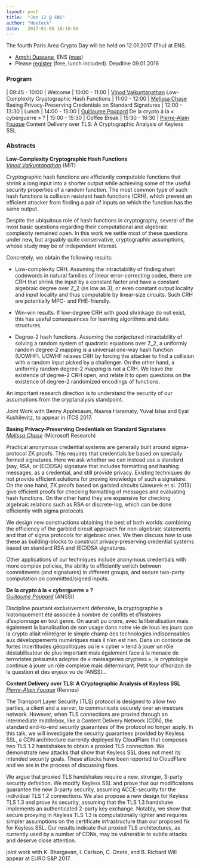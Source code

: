 ```yaml
---
layout: post
title:  "Jan 12 @ ENS"
author: "Hoeteck"
date:   2017-01-08 10:10:00
---
```


The fourth Paris Area Crypto Day will be held on 12.01.2017 (Thu) at
ENS.

* [Amphi Dussane](http://www.di.ens.fr/CryptoAccess.html.en), ENS ([map](http://www.di.ens.fr/~wee/docs/ENS-map.pdf))
* Please [register](https://docs.google.com/forms/d/1yAlkUyKNNxf0JeYJ_n9hgJHboi3lCgB-0TG6PqHVReU/viewform) (free, lunch included). Deadline 09.01.2016

### Program

| 09:45&nbsp;-&nbsp;10:00 | Welcome
| 10:00 - 11:00 | [Vinod Vaikuntanathan](#VV) Low-Complexity Cryptographic Hash Functions
| 11:00 - 12:00 | [Melissa Chase](#MC) Basing Privacy-Preserving Credentials on Standard Signatures 
| 12:00 - 13:30 | Lunch 
| 14:00 - 15:00 | [Guillaume Poupard](#GP) De la crypto à la « cyberguerre » ?
| 15:00 - 15:30 | Coffee Break
| 15:30 - 16:30 | [Pierre-Alain Fouque](#PAF) Content Delivery over TLS: A Cryptographic Analysis of Keyless SSL

### Abstracts

**<a name="VV"></a>Low-Complexity Cryptographic Hash Functions**<br>
*[Vinod Vaikuntanathan](https://people.csail.mit.edu/vinodv/)* (MIT)

Cryptographic hash functions are efficiently computable functions that shrink a long input into a shorter output while achieving some of the useful security properties of a random function. The most common type of such hash functions is collision resistant hash functions (CRH), which prevent an efficient attacker from finding a pair of inputs on which the function has the same output.

Despite the ubiquitous role of hash functions in cryptography, several of the most basic questions regarding their computational and algebraic complexity remained open. In this work we settle most of these questions under new, but arguably quite conservative, cryptographic assumptions, whose study may be of independent interest. 

Concretely, we obtain the following results:

* Low-complexity CRH. Assuming the intractability of finding short codewords in natural families of linear error-correcting codes, there are CRH that shrink the input by a constant factor and have a constant algebraic degree over Z_2 (as low as 3), or even constant output locality and input locality and thus computable by linear-size circuits. Such CRH are potentially MPC- and FHE-friendly.

* Win-win results. If low-degree CRH with good shrinkage do not exist, this has useful consequences for learning algorithms and data structures.

* Degree-2 hash functions. Assuming the conjectured intractability of solving a random system of quadratic equations over Z_2, a uniformly random degree-2 mapping is a universal one-way hash function (UOWHF). UOWHF relaxes CRH by forcing the attacker to find a collision with a random input picked by a challenger. On the other hand, a uniformly random degree-2 mapping is not a CRH. We leave the existence of degree-2 CRH open, and relate it to open questions on the existence of degree-2 randomized encodings of functions.

An important research direction is to understand the security of our assumptions from the cryptanalysis standpoint.

Joint Work with Benny Applebaum, Naama Haramaty, Yuval Ishai and Eyal Kushilevitz, to appear in ITCS 2017.

**<a name="MC"></a>Basing Privacy-Preserving Credentials on Standard Signatures**<br>
*[Melissa Chase](http://research.microsoft.com/en-us/um/people/melissac/)* (Microsoft Research)

Practical anonymous credential systems are generally built around sigma-protocol ZK proofs. This requires that credentials be based on specially formed signatures. Here we ask whether we can instead use a standard (say, RSA, or (EC)DSA) signature that includes formatting and hashing messages, as a credential, and still provide privacy. Existing techniques do not provide efficient solutions for proving knowledge of such a signature: On the one hand, ZK proofs based on garbled circuits (Jawurek et al. 2013) give efficient proofs for checking formatting of messages and evaluating hash functions. On the other hand they are expensive for checking algebraic relations such as RSA or discrete-log, which can be done efficiently with sigma protocols.

We design new constructions obtaining the best of both worlds: combining the efficiency of the garbled circuit approach for non-algebraic statements and that of sigma protocols for algebraic ones. We then discuss how to use these as building-blocks to construct privacy-preserving credential systems based on standard RSA and (EC)DSA signatures.

Other applications of our techniques include anonymous credentials with more complex policies, the ability to efficiently switch between commitments (and signatures) in different groups, and secure two-party computation on committed/signed inputs.

**<a name="GP"></a> De la crypto à la « cyberguerre » ?**<br>
*[Guillaume Poupard](https://www.ssi.gouv.fr/agence/organisation/la-direction-generale/)* (ANSSI)

Discipline pourtant exclusivement défensive, la cryptographie a historiquement été associée à nombre de conflits et d’histoires d’espionnage en tout genre. On aurait pu croire, avec la libéralisation mais également la banalisation de son usage dans notre vie de tous les jours que la crypto allait réintégrer le simple champ des technologies indispensables aux développements numériques mais il n’en est rien. Dans un contexte de fortes incertitudes géopolitiques où le « cyber » tend à jouer un rôle déstabilisateur de plus important mais également face à la menace de terroristes présumés adeptes de « messageries cryptées », la cryptologie continue à jouer un rôle complexe mais déterminant. Petit tour d’horizon de la question et des enjeux vu de l’ANSSI…

**<a name="PAF"></a> Content Delivery over TLS: A Cryptographic Analysis of Keyless SSL**<br>
*[Pierre-Alain Fouque](https://www.di.ens.fr/~fouque/)* (Rennes)

The Transport Layer Security (TLS) protocol is designed to allow two
parties, a client and a server, to communicate securely over an
insecure network.  However, when TLS connections are proxied through
an intermediate middlebox, like a Content Delivery Network (CDN), the
standard end-to-end security guarantees of the protocol no longer
apply.  In this talk, we will investigate the security guarantees
provided by Keyless SSL, a CDN architecture currently deployed by
CloudFlare that composes two TLS 1.2 handshakes to obtain a proxied
TLS connection. We demonstrate new attacks that show that Keyless SSL
does not meet its intended security goals. These attacks have been
reported to CloudFlare and we are in the process of discussing fixes.

We argue that proxied TLS handshakes require a new, stronger, 3-party
security definition. We modify Keyless SSL and prove that our
modifications guarantee the new 3-party security, assuming
ACCE-security for the individual TLS 1.2 connections. We also propose
a new design for Keyless TLS 1.3 and prove its security, assuming that
the TLS 1.3 handshake implements an authenticated 2-party key
exchange. Notably, we show that secure proxying in Keyless TLS 1.3 is
computationally lighter and requires simpler assumptions on the
certificate infrastructure than our proposed fix for Keyless SSL. Our
results indicate that proxied TLS architectures, as currently used by
a number of CDNs, may be vulnerable to subtle attacks and deserve
close attention.

joint work with K. Bhargavan, I. Carlson, C. Onete, and B. Richard
Will appear at EURO S&P 2017.


